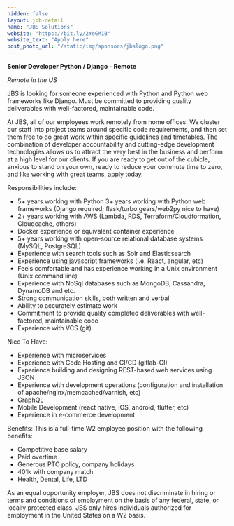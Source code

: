 ```yaml
---
hidden: false
layout: job-detail
name: "JBS Solutions"
website: "https://bit.ly/2YeGM1B"
website_text: "Apply here"
post_photo_url: "/static/img/sponsors/jbslogo.png"
---
```


**Senior Developer Python / Django - Remote**

*Remote in the US*

JBS is looking for someone experienced with Python and Python web frameworks like Django. Must be committed to providing quality deliverables with well-factored, maintainable code.

At JBS, all of our employees work remotely from home offices. We cluster our staff into project teams around specific 
code requirements, and then set them free to do great work within specific guidelines and timetables. The combination 
of developer accountability and cutting-edge development technologies allows us to attract the very best in the 
business and perform at a high level for our clients. If you are ready to get out of the cubicle, anxious to stand on 
your own, ready to reduce your commute time to zero, and like working with great teams, apply today.

Responsibilities include:
*	5+ years working with Python 3+ years working with Python web frameworks (Django required; flask/turbo gears/web2py nice to have)
*	2+ years working with AWS (Lambda, RDS, Terraform/Cloudformation, Cloudcache, others)
*	Docker experience or equivalent container experience
*	5+ years working with open-source relational database systems (MySQL, PostgreSQL)
*	Experience with search tools such as Solr and Elasticsearch
*	Experience using javascript frameworks (i.e. React, angular, etc)
*	Feels comfortable and has experience working in a Unix environment (Unix command line)
*	Experience with NoSql databases such as MongoDB, Cassandra, DynamoDB and etc.
*	Strong communication skills, both written and verbal
*	Ability to accurately estimate work
*	Commitment to provide quality completed deliverables with well-factored, maintainable code
*	Experience with VCS (git)

Nice To Have:
*	Experience with microservices
*	Experience with Code Hosting and CI/CD (gitlab-CI)
*	Experience building and designing REST-based web services using JSON
*	Experience with development operations (configuration and installation of apache/nginx/memcached/varnish, etc)
*	GraphQL
*	Mobile Development (react native, iOS, android, flutter, etc)
*	Experience in e-commerce development

Benefits:
This is a full-time W2 employee position with the following benefits:

*	Competitive base salary
*	Paid overtime
*	Generous PTO policy, company holidays
*	401k with company match
*	Health, Dental, Life, LTD

As an equal opportunity employer, JBS does not discriminate in hiring or terms and conditions of employment on the basis of any federal, state, or locally protected class. JBS only hires individuals authorized for employment in the United States on a W2 basis.
